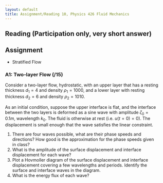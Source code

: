 ```yaml
---
layout: default
title: Assignment/Reading 10, Physics 426 Fluid Mechanics
---
```



## Reading (Participation only, very short answer)


## Assignment

  - Stratified Flow

### A1: Two-layer Flow (/15)

Consider a two-layer flow, hydrostatic, with an upper layer that has a resting thickness $d_1=4$ and density $\rho_1=1000$, and a lower layer with resting thickness $d_2=6$ and density $\rho_2=1010$.  

As an initial condition, suppose the upper interface is flat, and the interface between the two layers is deformed as a sine wave with amplitude $\zeta_0=0.1 m$, wavelength $k_0$. The fluid is otherwise at rest (i.e. $u(t=0)=0$).  The displacement is small enough that the wave satisfies the linear constraint.  

  1.  There are four waves possible, what are their phase speeds and directions?  How good is the approximation for the phase speeds given in class?
  2. What is the amplitude of the surface displacement and interface displacement for each wave?  
  3. Plot a Hovmoller diagram of the surface displacement and interface displacement covering a few wavelengths and periods.  Identify the surface and interface waves in the diagram.
  3. What is the energy flux of each wave?  
